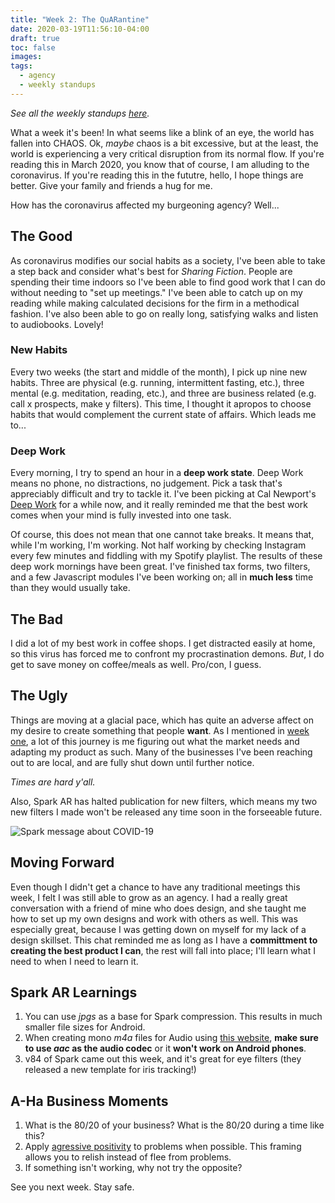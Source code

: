 ```yaml
---
title: "Week 2: The QuARantine"
date: 2020-03-19T11:56:10-04:00
draft: true
toc: false
images:
tags: 
  - agency
  - weekly standups
---
```


*See all the weekly standups [here](/tags/weekly-standups/).*

What a week it's been! In what seems like a blink of an eye, the world has fallen into CHAOS. Ok, *maybe* chaos is a bit excessive, but at the least, the world is experiencing a very critical disruption from its normal flow. If you're reading this in March 2020, you know that of course, I am alluding to the coronavirus. If you're reading this in the fututre, hello, I hope things are better. Give your family and friends a hug for me.

How has the coronavirus affected my burgeoning agency? Well...

## The Good

As coronavirus modifies our social habits as a society, I've been able to take a step back and consider what's best for *Sharing Fiction*. People are spending their time indoors so I've been able to find good work that I can do without needing to "set up meetings." I've been able to catch up on my reading while making calculated decisions for the firm in a methodical fashion. I've also been able to go on really long, satisfying walks and listen to audiobooks. Lovely!

### New Habits

Every two weeks (the start and middle of the month), I pick up nine new habits. Three are physical (e.g. running, intermittent fasting, etc.), three mental (e.g. meditation, reading, etc.), and three are business related (e.g. call x prospects, make y filters). This time, I thought it apropos to choose habits that would complement the current state of affairs. Which leads me to... 

### Deep Work

Every morning, I try to spend an hour in a **deep work state**. Deep Work means no phone, no distractions, no judgement. Pick a task that's appreciably difficult and try to tackle it. I've been picking at Cal Newport's [Deep Work](https://www.goodreads.com/book/show/25744928-deep-work) for a while now, and it really reminded me that the best work comes when your mind is fully invested into one task. 

Of course, this does not mean that one cannot take breaks. It means that, while I'm working, I'm working. Not half working by checking Instagram every few minutes and fiddling with my Spotify playlist.
The results of these deep work mornings have been great. I've finished tax forms, two filters, and a few Javascript modules I've been working on; all in **much less** time than they would usually take.

## The Bad

I did a lot of my best work in coffee shops. I get distracted easily at home, so this virus has forced me to confront my procrastination demons. *But*, I do get to save money on coffee/meals as well. Pro/con, I guess.

## The Ugly

Things are moving at a glacial pace, which has quite an adverse affect on my desire to create something that people **want**. As I mentioned in [week one](/posts/hello-agency), a lot of this journey is me figuring out what the market needs and adapting my product as such. Many of the businesses I've been reaching out to are local, and are fully shut down until further notice. 

*Times are hard y'all.*

Also, Spark AR has halted publication for new filters, which means my two new filters I made won't be released any time soon in the forseeable future.

![Spark message about COVID-19](/images/spark-publishing-halted.jpg)

## Moving Forward

Even though I didn't get a chance to have any traditional meetings this week, I felt I was still able to grow as an agency. I had a really great conversation with a friend of mine who does design, and she taught me how to set up my own designs and work with others as well. This was especially great, because I was getting down on myself for my lack of a design skillset. This chat reminded me as long as I have a **committment to creating the best product I can**, the rest will fall into place; I'll learn what I need to when I need to learn it.

## Spark AR Learnings

1. You can use *jpgs* as a base for Spark compression. This results in much smaller file sizes for Android.
2. When creating mono *m4a* files for Audio using [this website](https://audio.online-convert.com/convert-to-m4a), **make sure to use *aac* as the audio codec** or it **won't work on Android phones**.
3. v84 of Spark came out this week, and it's great for eye filters (they released a new template for iris tracking!)

## A-Ha Business Moments

1. What is the 80/20 of your business? What is the 80/20 during a time like this?
2. Apply [agressive positivity](https://www.goodreads.com/book/show/155981.Psycho_Cybernetics_A_New_Way_to_Get_More_Living_Out_of_Life) to problems when possible. This framing allows you to relish instead of flee from problems.
3. If something isn't working, why not try the opposite?

See you next week. Stay safe. 